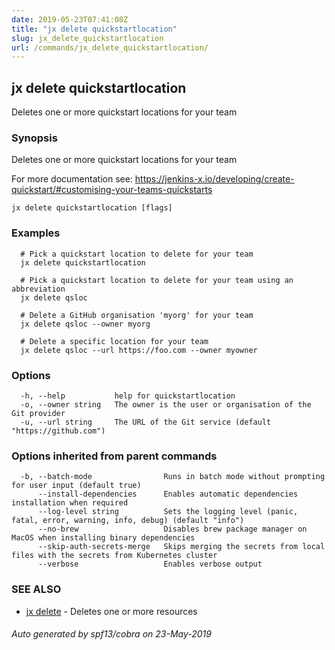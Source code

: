 ```yaml
---
date: 2019-05-23T07:41:08Z
title: "jx delete quickstartlocation"
slug: jx_delete_quickstartlocation
url: /commands/jx_delete_quickstartlocation/
---
```

## jx delete quickstartlocation

Deletes one or more quickstart locations for your team

### Synopsis

Deletes one or more quickstart locations for your team 

For more documentation see: https://jenkins-x.io/developing/create-quickstart/#customising-your-teams-quickstarts

```
jx delete quickstartlocation [flags]
```

### Examples

```
  # Pick a quickstart location to delete for your team
  jx delete quickstartlocation
  
  # Pick a quickstart location to delete for your team using an abbreviation
  jx delete qsloc
  
  # Delete a GitHub organisation 'myorg' for your team
  jx delete qsloc --owner myorg
  
  # Delete a specific location for your team
  jx delete qsloc --url https://foo.com --owner myowner
```

### Options

```
  -h, --help           help for quickstartlocation
  -o, --owner string   The owner is the user or organisation of the Git provider
  -u, --url string     The URL of the Git service (default "https://github.com")
```

### Options inherited from parent commands

```
  -b, --batch-mode                Runs in batch mode without prompting for user input (default true)
      --install-dependencies      Enables automatic dependencies installation when required
      --log-level string          Sets the logging level (panic, fatal, error, warning, info, debug) (default "info")
      --no-brew                   Disables brew package manager on MacOS when installing binary dependencies
      --skip-auth-secrets-merge   Skips merging the secrets from local files with the secrets from Kubernetes cluster
      --verbose                   Enables verbose output
```

### SEE ALSO

* [jx delete](/commands/jx_delete/)	 - Deletes one or more resources

###### Auto generated by spf13/cobra on 23-May-2019
